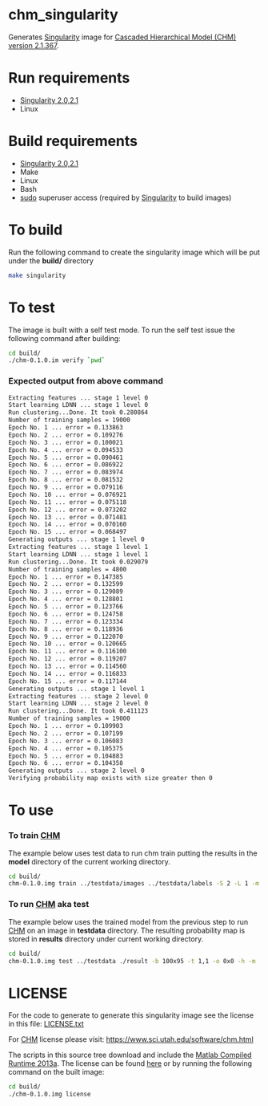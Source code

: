 [singularity]: http://singularity.lbl.gov/
[chm]: https://www.sci.utah.edu/software/chm.html
[matlab]: https://www.mathworks.com/products/compiler/mcr/
[matlab_license]: https://www.mathworks.com/help/javabuilder/MWArrayAPI/license_agreement.txt
[sudo]: https://www.sudo.ws/
# chm_singularity

Generates [Singularity][singularity] image for [Cascaded Hierarchical Model (CHM) version 2.1.367][chm].


# Run requirements

* [Singularity 2.0,2.1][singularity]
* Linux

# Build requirements 

* [Singularity 2.0,2.1][singularity]
* Make
* Linux
* Bash
* [sudo][sudo] superuser access (required by [Singularity][singularity] to build images)

# To build

Run the following command to create the singularity image which will
be put under the **build/** directory

```Bash
make singularity
```

# To test

The image is built with a self test mode. To run the self test issue the following command after building:

```Bash
cd build/
./chm-0.1.0.im verify `pwd`
```

### Expected output from above command

```Bash
Extracting features ... stage 1 level 0
Start learning LDNN ... stage 1 level 0
Run clustering...Done. It took 0.280864
Number of training samples = 19000
Epoch No. 1 ... error = 0.133863
Epoch No. 2 ... error = 0.109276
Epoch No. 3 ... error = 0.100021
Epoch No. 4 ... error = 0.094533
Epoch No. 5 ... error = 0.090461
Epoch No. 6 ... error = 0.086922
Epoch No. 7 ... error = 0.083974
Epoch No. 8 ... error = 0.081532
Epoch No. 9 ... error = 0.079116
Epoch No. 10 ... error = 0.076921
Epoch No. 11 ... error = 0.075118
Epoch No. 12 ... error = 0.073202
Epoch No. 13 ... error = 0.071481
Epoch No. 14 ... error = 0.070160
Epoch No. 15 ... error = 0.068497
Generating outputs ... stage 1 level 0
Extracting features ... stage 1 level 1
Start learning LDNN ... stage 1 level 1
Run clustering...Done. It took 0.029079
Number of training samples = 4800
Epoch No. 1 ... error = 0.147385
Epoch No. 2 ... error = 0.132599
Epoch No. 3 ... error = 0.129089
Epoch No. 4 ... error = 0.128801
Epoch No. 5 ... error = 0.123766
Epoch No. 6 ... error = 0.124758
Epoch No. 7 ... error = 0.123334
Epoch No. 8 ... error = 0.118936
Epoch No. 9 ... error = 0.122070
Epoch No. 10 ... error = 0.120665
Epoch No. 11 ... error = 0.116100
Epoch No. 12 ... error = 0.119207
Epoch No. 13 ... error = 0.114560
Epoch No. 14 ... error = 0.116833
Epoch No. 15 ... error = 0.117144
Generating outputs ... stage 1 level 1
Extracting features ... stage 2 level 0
Start learning LDNN ... stage 2 level 0
Run clustering...Done. It took 0.411123
Number of training samples = 19000
Epoch No. 1 ... error = 0.109903
Epoch No. 2 ... error = 0.107199
Epoch No. 3 ... error = 0.106083
Epoch No. 4 ... error = 0.105375
Epoch No. 5 ... error = 0.104883
Epoch No. 6 ... error = 0.104358
Generating outputs ... stage 2 level 0
Verifying probability map exists with size greater then 0
```

# To use

### To train [CHM][chm]

The example below uses test data to run chm train putting the results in the **model** directory of the current working directory.

```Bash
cd build/
chm-0.1.0.img train ../testdata/images ../testdata/labels -S 2 -L 1 -m ./model
```

### To run [CHM][chm] aka test

The example below uses the trained model from the previous step to run [CHM][chm] on an image in **testdata** directory. The resulting probability map is stored in **results** directory under current working directory.

```Bash
cd build/
chm-0.1.0.img test ../testdata ./result -b 100x95 -t 1,1 -o 0x0 -h -m ./model
```

# LICENSE

For the code to generate to generate this singularity image see the license in this file: [LICENSE.txt](LICENSE.txt)

For [CHM] license please visit: https://www.sci.utah.edu/software/chm.html

The scripts in this source tree download and include the [Matlab Compiled Runtime 2013a][matlab].  The license can be found [here][matlab_license] or by running the following command on the built image: 

```Bash
cd build/
./chm-0.1.0.img license
```
